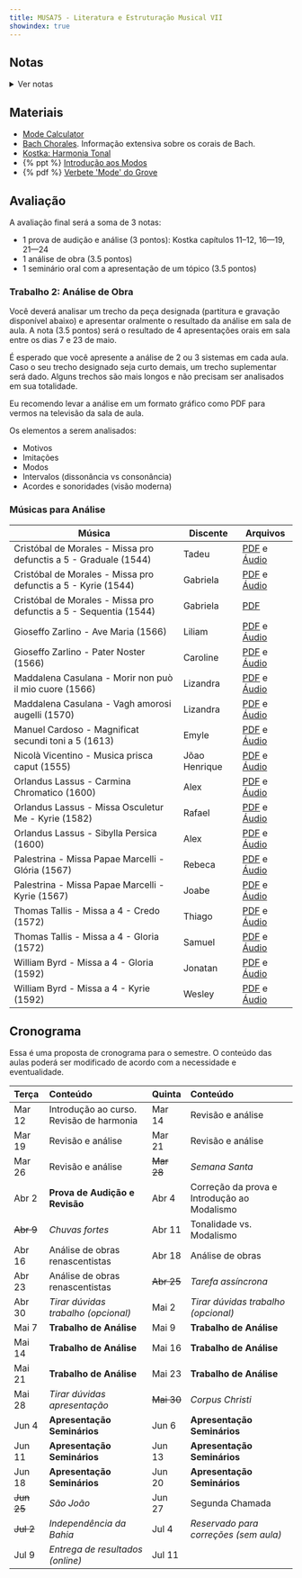 ```yaml
---
title: MUSA75 - Literatura e Estruturação Musical VII
showindex: true
---
```


## Notas

<details>
  <summary>Ver notas</summary>

| Nome                          | Prova (3) | Análise (3.5) | Seminário (3.5) | Nota Final |
|:------------------------------|:----------|:--------------|:----------------|:-----------|
| Alex Cerqueira Marques        | 2.7       |               |                 | =sum       |
| Caroline Lima Turbiani        | 2.3       |               |                 | =sum       |
| Emyle Magna Santos Barbosa    | 2.3       |               |                 | =sum       |
| Gabriela Dalcom De Oliveira   | 2.7       |               |                 | =sum       |
| Joabe Jesus Borges            | 2.8       |               |                 | =sum       |
| João Henrique Souza e Souza   | 2.4       |               |                 | =sum       |
| Jonatan Silva De Oliveira     | 2.3       |               |                 | =sum       |
| Liliam Abilio Dantas          | 2.8       |               |                 | =sum       |
| Lizandra Dos Santos Goncalves | 2.3       |               |                 | =sum       |
| Rafael Santos Alencar         | 2.4       |               |                 | =sum       |
| Rebeca De Oliveira Lima       | 2.8       |               |                 | =sum       |
| Samuel Da Silva Ressurreição  | 2.8       |               |                 | =sum       |
| Tadeu Maciel Feitosa Campos   | 2.3       |               |                 | =sum       |
| Thiago Alves Pereira          | 2.5       |               |                 | =sum       |
| Wesley Alves Dos Santos       | 1.7       |               |                 | =sum       |

</details>

## Materiais

- [Mode Calculator](https://music-theory-practice.com/modes/mode-calculator.html)
- [Bach Chorales](http://www.bach-chorales.com/Index.htm). Informação extensiva sobre os corais de Bach.
- [Kostka: Harmonia Tonal](https://nuvem.ufba.br/s/9s7D1lAU6nNfnoF)
- {% ppt %} [Introdução aos Modos](https://docs.pkroger.com/Introdução%20aos%20Modos.pptx)
- {% pdf %} [Verbete 'Mode' do Grove](https://docs.pkroger.com/Mode%20-%20Grove.pdf)

## Avaliação

A avaliação final será a soma de 3 notas:

 - 1 prova de audição e análise (3 pontos): Kostka capítulos 11–12, 16—19, 21—24
 - 1 análise de obra (3.5 pontos)
 - 1 seminário oral com a apresentação de um tópico (3.5 pontos)


<!-- ### Prova de Audição

Na parte de audição das obras você deverá identificar o nome da obra, o(a)
compositor(a), e a data aproximada da obra.

- Giovanni Pierluigi da Palestrina - Il primo libro de madrigali a 4 voci - 1555
- Adriaen Willaert - Te Deum Patrem ingenitum - 1559
- Maddalena Casulana - Il secondo Libro de Madrigali a quattro voci - 1570 <br/>
  _Primeira compositora a ter um volume inteiro exclusivamente de sua música_
- Gregorio Allegri - Miserere (trecho) - ~1630
- Claudio Monteverdi - Sesto libro de madrigali - Oime il bel viso - 1614
- Francesca Caccini - La liberazione di Ruggiero dall’isola di Alcina - Ahi Melissa - 1625 <br/>
  _Primeira mulher a escrever uma ópera completa_
- Barbara Strozzi - Che si può fare op. 8 - 1664
- A. Vivaldi - Concerto em Si Menor - 2o Movimento - 1711
- J. S. Bach - Concerto in A minor - 2o Movimento - 1714
- J. S. Bach - Missa em Si Menor - Kyrie - 1748

Extras

- {% yt %} [How Allegri's Miserere should really sound](https://www.youtube.com/watch?v=h6hD8YtO5HI)

-->

### Trabalho 2: Análise de Obra

Você deverá analisar um trecho da peça designada (partitura e gravação
disponível abaixo) e apresentar oralmente o resultado da análise em sala de
aula. A nota (3.5 pontos) será o resultado de 4 apresentações orais em sala
entre os dias 7 e 23 de maio.

É esperado que você apresente a análise de 2 ou 3 sistemas em cada aula. Caso o
seu trecho designado seja curto demais, um trecho suplementar será dado. Alguns
trechos são mais longos e não precisam ser analisados em sua totalidade.

Eu recomendo levar a análise em um formato gráfico como PDF para vermos na
televisão da sala de aula.

Os elementos a serem analisados:
- Motivos
- Imitações
- Modos
- Intervalos (dissonância vs consonância)
- Acordes e sonoridades (visão moderna)


### Músicas para Análise


| Música                                                            | Discente      | Arquivos                |
|-------------------------------------------------------------------|---------------|-------------------------|
| Cristóbal de Morales - Missa pro defunctis a 5 - Graduale (1544)  | Tadeu         | [PDF][10] e [Áudio][30] |
| Cristóbal de Morales - Missa pro defunctis a 5 - Kyrie (1544)     | Gabriela      | [PDF][11] e [Áudio][31] |
| Cristóbal de Morales - Missa pro defunctis a 5 - Sequentia (1544) | Gabriela      | [PDF][12]               |
| Gioseffo Zarlino - Ave Maria (1566)                               | Liliam        | [PDF][13] e [Áudio][33] |
| Gioseffo Zarlino - Pater Noster (1566)                            | Caroline      | [PDF][14] e [Áudio][34] |
| Maddalena Casulana - Morir non può il mio cuore (1566)            | Lizandra      | [PDF][15] e [Áudio][35] |
| Maddalena Casulana - Vagh amorosi augelli (1570)                  | Lizandra      | [PDF][16] e [Áudio][36] |
| Manuel Cardoso - Magnificat secundi toni a 5 (1613)               | Emyle         | [PDF][17] e [Áudio][37] |
| Nicolà Vicentino - Musica prisca caput (1555)                     | Jõao Henrique | [PDF][18] e [Áudio][38] |
| Orlandus Lassus - Carmina Chromatico (1600)                       | Alex          | [PDF][19] e [Áudio][39] |
| Orlandus Lassus - Missa Osculetur Me - Kyrie (1582)               | Rafael        | [PDF][20] e [Áudio][40] |
| Orlandus Lassus - Sibylla Persica (1600)                          | Alex          | [PDF][21] e [Áudio][41] |
| Palestrina - Missa Papae Marcelli - Glória (1567)                 | Rebeca        | [PDF][22] e [Áudio][42] |
| Palestrina - Missa Papae Marcelli - Kyrie (1567)                  | Joabe         | [PDF][23] e [Áudio][43] |
| Thomas Tallis - Missa a 4 - Credo (1572)                          | Thiago        | [PDF][24] e [Áudio][44] |
| Thomas Tallis - Missa a 4 - Gloria (1572)                         | Samuel        | [PDF][25] e [Áudio][45] |
| William Byrd - Missa a 4 - Gloria (1592)                          | Jonatan       | [PDF][26] e [Áudio][46] |
| William Byrd - Missa a 4 - Kyrie (1592)                           | Wesley        | [PDF][27] e [Áudio][47] |


[10]: https://docs.pkroger.com/analise/Cristóbal%20de%20Morales%20-%20Missa%20pro%20defunctis%20a%205%20-%20Graduale.pdf
[11]: https://docs.pkroger.com/analise/Cristóbal%20de%20Morales%20-%20Missa%20pro%20defunctis%20a%205%20-%20Kyrie.pdf
[12]: https://docs.pkroger.com/analise/Cristóbal%20de%20Morales%20-%20Missa%20pro%20defunctis%20a%205%20-%20Sequentia.pdf
[13]: https://docs.pkroger.com/analise/Gioseffo%20Zarlino%20-%20Ave%20Maria.pdf
[14]: https://docs.pkroger.com/analise/Gioseffo%20Zarlino%20-%20Pater%20Noster.pdf
[15]: https://docs.pkroger.com/analise/Maddalena%20Casulana%20-%20Morir%20non%20può%20il%20mio%20cuore.pdf
[16]: https://docs.pkroger.com/analise/Maddalena%20Casulana%20-%20Vagh%20amorosi%20augelli.pdf
[17]: https://docs.pkroger.com/analise/Manuel%20Cardoso%20-%20Magnificat%20secundi%20toni.pdf
[18]: https://docs.pkroger.com/analise/Nicolà%20Vicentino%20-%20Musica%20prisca%20caput.pdf

[19]: https://docs.pkroger.com/analise/Orlandus%20Lassus%20-%20Carmina%20Chromatico.pdf
[20]: https://docs.pkroger.com/analise/Orlandus%20Lassus%20-%20Missa%20Osculetur%20Me%20-%20Kyrie.pdf
[21]: https://docs.pkroger.com/analise/Orlandus%20Lassus%20-%20Sibylla%20Persica.pdf

[22]: https://docs.pkroger.com/analise/Palestrina%20-%20Missa%20Papae%20Marcelli%20-%20Glória.pdf
[23]: https://docs.pkroger.com/analise/Palestrina%20-%20Missa%20Papae%20Marcelli%20-%20Kyrie.pdf
[24]: https://docs.pkroger.com/analise/Thomas%20Tallis%20-%20Missa%20a%204%20-%20Credo.pdf
[25]: https://docs.pkroger.com/analise/Thomas%20Tallis%20-%20Missa%20a%204%20-%20Gloria.pdf
[26]: https://docs.pkroger.com/analise/William%20Byrd%20-%20Missa%20a%204%20-%20Gloria.pdf
[27]: https://docs.pkroger.com/analise/William%20Byrd%20-%20Missa%20a%204%20-%20Kyrie.pdf


[30]: https://docs.pkroger.com/analise/Cristóbal%20de%20Morales%20-%20Missa%20pro%20defunctis%20a%205%20-%20Graduale.mp3
[31]: https://docs.pkroger.com/analise/Cristóbal%20de%20Morales%20-%20Missa%20pro%20defunctis%20a%205%20-%20Kyrie.mp3
[33]: https://docs.pkroger.com/analise/Gioseffo%20Zarlino%20-%20Ave%20Maria.mp3
[34]: https://docs.pkroger.com/analise/Gioseffo%20Zarlino%20-%20Pater%20Noster.mp3
[35]: https://docs.pkroger.com/analise/Maddalena%20Casulana%20-%20Morir%20non%20può%20il%20mio%20cuore.mp3
[36]: https://docs.pkroger.com/analise/Maddalena%20Casulana%20-%20Vagh%20amorosi%20augelli.mp3
[37]: https://docs.pkroger.com/analise/Manuel%20Cardoso%20-%20Magnificat%20secundi%20toni.mp3
[38]: https://docs.pkroger.com/analise/Nicolà%20Vicentino%20-%20Musica%20prisca%20caput.mp3

[39]: https://docs.pkroger.com/analise/Orlandus%20Lassus%20-%20Carmina%20Chromatico.mp3
[40]: https://docs.pkroger.com/analise/Orlandus%20Lassus%20-%20Missa%20Osculetur%20Me%20-%20Kyrie.mp3
[41]: https://docs.pkroger.com/analise/Orlandus%20Lassus%20-%20Sibylla%20Persica.mp3
[42]: https://docs.pkroger.com/analise/Palestrina%20-%20Missa%20Papae%20Marcelli%20-%20Glória.mp3
[43]: https://docs.pkroger.com/analise/Palestrina%20-%20Missa%20Papae%20Marcelli%20-%20Kyrie.mp3
[44]: https://docs.pkroger.com/analise/Thomas%20Tallis%20-%20Missa%20a%204%20-%20Credo.mp3
[45]: https://docs.pkroger.com/analise/Thomas%20Tallis%20-%20Missa%20a%204%20-%20Gloria.mp3
[46]: https://docs.pkroger.com/analise/William%20Byrd%20-%20Missa%20a%204%20-%20Gloria.mp3
[47]: https://docs.pkroger.com/analise/William%20Byrd%20-%20Missa%20a%204%20-%20Kyrie.mp3


<!-- ### Tópicos para os Seminários

- Moteto
- Madrigal
- Palestrina
- Renascimento vs Barroco
- Época medieval vs Renascimento
- Compositor(a) renascentista
- Missa
- Música reservata
- Contraponto imitativo

-->


## Cronograma

Essa é uma proposta de cronograma para o semestre. O conteúdo das aulas poderá
ser modificado de acordo com a necessidade e eventualidade.

| Terça      | Conteúdo                                 | Quinta     | Conteúdo                                    |
|:-----------|:-----------------------------------------|:-----------|:--------------------------------------------|
| Mar 12     | Introdução ao curso. Revisão de harmonia | Mar 14     | Revisão e análise                           |
| Mar 19     | Revisão e análise                        | Mar 21     | Revisão e análise                           |
| Mar 26     | Revisão e análise                        | ~~Mar 28~~ | _Semana Santa_                              |
| Abr 2      | **Prova de Audição e Revisão**           | Abr 4      | Correção da prova e Introdução ao Modalismo |
| ~~Abr 9~~  | _Chuvas fortes_                          | Abr 11     | Tonalidade vs. Modalismo                    |
| Abr 16     | Análise de obras renascentistas          | Abr 18     | Análise de obras                            |
| Abr 23     | Análise de obras renascentistas          | ~~Abr 25~~ | _Tarefa assíncrona_                         |
| Abr 30     | _Tirar dúvidas trabalho (opcional)_      | Mai 2      | _Tirar dúvidas trabalho (opcional)_         |
| Mai 7      | **Trabalho de Análise**                  | Mai 9      | **Trabalho de Análise**                     |
| Mai 14     | **Trabalho de Análise**                  | Mai 16     | **Trabalho de Análise**                     |
| Mai 21     | **Trabalho de Análise**                  | Mai 23     | **Trabalho de Análise**                     |
| Mai 28     | _Tirar dúvidas apresentação_             | ~~Mai 30~~ | _Corpus Christi_                            |
| Jun 4      | **Apresentação Seminários**              | Jun 6      | **Apresentação Seminários**                 |
| Jun 11     | **Apresentação Seminários**              | Jun 13     | **Apresentação Seminários**                 |
| Jun 18     | **Apresentação Seminários**              | Jun 20     | **Apresentação Seminários**                 |
| ~~Jun 25~~ | _São João_                               | Jun 27     | Segunda Chamada                             |
| ~~Jul 2~~  | _Independência da Bahia_                 | Jul 4      | _Reservado para correções (sem aula)_       |
| Jul 9      | _Entrega de resultados (online)_         | Jul 11     |                                             |
